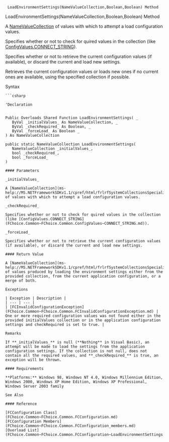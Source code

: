 ﻿     LoadEnvironmentSettings(NameValueCollection,Boolean,Boolean) Method                                                   

LoadEnvironmentSettings(NameValueCollection,Boolean,Boolean) Method

A [NameValueCollection](ms-help://MS.NETFrameworkSDKv1.1/cpref/html/frlrfSystemCollectionsSpecializedNameValueCollectionMembersTopic.htm) of values with which to attempt a load configuration values.

Specifies whether or not to check for quired values in the collection (like [ConfigValues.CONNECT_STRING](FChoice.Common~FChoice.Common.ConfigValues~CONNECT_STRING.md)).

Specifies whether or not to retrieve the current configuration values (if available), or discard the current and load new settings.

Retrieves the current configuration values or loads new ones if no current ones are available, using the specified collection if possible.

Syntax

```vbnet
```csharp

'Declaration
 

Public Overloads Shared Function LoadEnvironmentSettings( _
   ByVal _initialValues_ As NameValueCollection, _
   ByVal _checkRequired_ As Boolean, _
   ByVal _forceLoad_ As Boolean _
) As NameValueCollection

public static NameValueCollection LoadEnvironmentSettings( 
   NameValueCollection _initialValues_,
   bool _checkRequired_,
   bool _forceLoad_
)

#### Parameters

_initialValues_

A [NameValueCollection](ms-help://MS.NETFrameworkSDKv1.1/cpref/html/frlrfSystemCollectionsSpecializedNameValueCollectionMembersTopic.htm) of values with which to attempt a load configuration values.

_checkRequired_

Specifies whether or not to check for quired values in the collection (like [ConfigValues.CONNECT_STRING](FChoice.Common~FChoice.Common.ConfigValues~CONNECT_STRING.md)).

_forceLoad_

Specifies whether or not to retrieve the current configuration values (if available), or discard the current and load new settings.

#### Return Value

A [NameValueCollection](ms-help://MS.NETFrameworkSDKv1.1/cpref/html/frlrfSystemCollectionsSpecializedNameValueCollectionMembersTopic.htm) of values produced by loading the environment settings either from the provided collection, from the current application configuration, or a merge of both.

Exceptions

| Exception | Description |
| --- | --- |
| [FCInvalidConfigurationException](FChoice.Common~FChoice.Common.FCInvalidConfigurationException.md) | One or more required configuration values was not found either in the provided initialValues collection or in the application configuration settings and checkRequired is set to true. |

Remarks

If **_initialValues_** is null (**Nothing** in Visual Basic), an attempt will be made to load the settings from the application configuration settings. If the collection is not null, does not contain all the required values, and **_checkRequired_** is true, an exception will be thrown.

#### Requirements

**Platforms:** Windows 98, Windows NT 4.0, Windows Millennium Edition, Windows 2000, Windows XP Home Edition, Windows XP Professional, Windows Server 2003 family

See Also

#### Reference

[FCConfiguration Class](FChoice.Common~FChoice.Common.FCConfiguration.md)  
[FCConfiguration Members](FChoice.Common~FChoice.Common.FCConfiguration_members.md)  
[Overload List](FChoice.Common~FChoice.Common.FCConfiguration~LoadEnvironmentSettings.md)